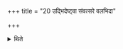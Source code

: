 +++
title = "20 उद्भिदेष्ट्वा संवत्सरे वलभिदा"

+++

<details><summary>थिते</summary>

20. Having performed the Udbhid, one should perform the Valabhid after one year.  
</details>
